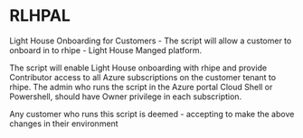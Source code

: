 # RLHPAL
Light House Onboarding for Customers - The script will allow a customer to onboard in to rhipe - Light House Manged platform.

The script will enable Light House onboarding with rhipe and provide Contributor access to all Azure subscriptions on the customer tenant to rhipe. The admin who runs the script in the Azure portal Cloud Shell or Powershell, should have Owner privilege in each subscription.

Any customer who runs this script is deemed - accepting to make the above changes in their environment
